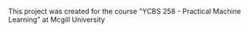 This project was created for the course "YCBS 258 - Practical Machine Learning" at Mcgill University
